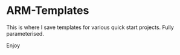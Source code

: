 # ARM-Templates

This is where I save templates for various quick start projects.  Fully parameterised.  

Enjoy
